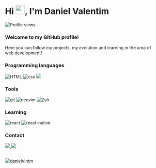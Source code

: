 <h1 align="left">Hi <img src="https://raw.githubusercontent.com/kaueMarques/kaueMarques/master/hi.gif" height="30px">, I'm Daniel Valentim</h1>
<p align="left"> <img src="https://komarev.com/ghpvc/?username=Dani3lValentim&color=yellow" alt="Profile views" /> </p>


### Welcome to my GitHub profile!

<p>Here you can follow my projects, my evolution and learning in the area of ​​web development!</p>

### Programming languages
<div>
    <img src="https://img.shields.io/badge/HTML5-E34F26?style=for-the-badge&logo=html5&logoColor=white" alt="HTML"/>
    <img src="https://img.shields.io/badge/CSS3-1572B6?style=for-the-badge&logo=css3&logoColor=white" alt="css"/>
    <img src="https://img.shields.io/badge/JavaScript-F7DF1E?style=for-the-badge&logo=javascript&logoColor=black"/>
</div>
<!--
<img src="https://img.shields.io/badge/GIT?style=for-the-badge&logo=git&logoColor=white" alt="git"/>
-->

### Tools
<div>
<!--    <img src="https://cdn.jsdelivr.net/gh/devicons/devicon/icons/git/git-original.svg" width="40px" height="40px" />-->
    <img src="https://img.shields.io/badge/GIT-E44C30?style=for-the-badge&logo=git&logoColor=white" alt="git"/>
    <img src="https://img.shields.io/badge/NeoVim-%2357A143.svg?&style=for-the-badge&logo=neovim&logoColor=white" alt="neovim" />
    <img src="https://img.shields.io/badge/Zsh-4EAA25?style=for-the-badge&logo=GNU%20Bash&logoColor=white" alt="Zsh" />
</div>

### Learning
<div>
    <img src="https://img.shields.io/badge/React-20232A?style=for-the-badge&logo=react&logoColor=61DAFB" alt="react"/>
    <img src="https://img.shields.io/badge/React_Native-20232A?style=for-the-badge&logo=react&logoColor=61DAFB" alt="react-native"/>
</div>

<!--
<img src="https://cdn.jsdelivr.net/gh/devicons/devicon/icons/git/git-original.svg" width="40px" height="40px" />
<img src="https://cdn.jsdelivr.net/gh/devicons/devicon/icons/html5/html5-original.svg" width="40px" height="40px" />
<img src="https://cdn.jsdelivr.net/gh/devicons/devicon/icons/css3/css3-original.svg" width="40px" height="40px" />
<img src="https://cdn.jsdelivr.net/gh/devicons/devicon/icons/javascript/javascript-original.svg" width="40px" height="40px" />
<img src="https://cdn.jsdelivr.net/gh/devicons/devicon/icons/bash/bash-plain.svg" width="40px" height="40px" />
<img src="https://cdn.jsdelivr.net/gh/devicons/devicon/icons/vuejs/vuejs-original.svg" width="40px" height="40px" />
-->

### Contact
<div>
<!--<a href="https://www.youtube.com/seu-canal-youtube-aqui" target="_blank"><img src="https://img.shields.io/badge/YouTube-FF0000?style=for-the-badge&logo=youtube&logoColor=white" target="_blank"></a>
    <a href="https://instagram.com/seu-usuário-instagram-aqui" target="_blank"><img src="https://img.shields.io/badge/-Instagram-%23E4405F?style=for-the-badge&logo=instagram&logoColor=white" target="_blank"></a>
    <a href="https://www.twitch.tv/seu-usuário-aqui" target="_blank"><img src="https://img.shields.io/badge/Twitch-9146FF?style=for-the-badge&logo=twitch&logoColor=white" target="_blank"></a>
-->
<a href="mailto:dev.danielvln@gmail.com">
    <img src="https://img.shields.io/badge/Gmail-D14836?style=for-the-badge&logo=gmail&logoColor=white" target="_blank">
</a>
<a href="https://www.linkedin.com/in/danielvlntm" target="_blank">
    <img src="https://img.shields.io/badge/-LinkedIn-%230077B5?style=for-the-badge&logo=linkedin&logoColor=white" target="_blank">
</a>   
</div>
<br>

<!--[![card](https://github-readme-stats.vercel.app/api?username=Dani3lValentim&theme=dark&show_icons=true)](https://github.com/anuraghazara/github-read-stats)-->

[![danielvlntm](https://github-readme-stats.vercel.app/api/top-langs/?username=danielvlntm&layout=compact&theme=dark)](https://github.com/anuraghazra/github-readme-stats)


